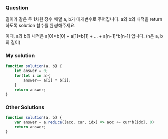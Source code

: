 ### Question

길이가 같은 두 1차원 정수 배열 a, b가 매개변수로 주어집니다. a와 b의 내적을 return 하도록 solution 함수를 완성해주세요.

이때, a와 b의 내적은 a[0]*b[0] + a[1]*b[1] + ... + a[n-1]*b[n-1] 입니다. (n은 a, b의 길이)

 

### My solution

```javascript
function solution(a, b) {
    let answer = 0;
    for(let i in a){
        answer+= a[i] * b[i];
    }
    return answer;
}


```

### Other Solutions

```javascript
function solution(a, b) {
    var answer = a.reduce((acc, cur, idx) => acc += cur*b[idx], 0)
    return answer;
}
```
 